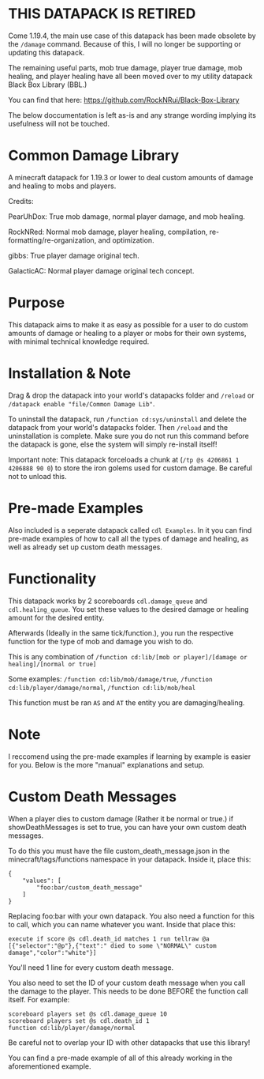 




# THIS DATAPACK IS RETIRED

Come 1.19.4, the main use case of this datapack has been made obsolete by the `/damage` command. Because of this, I will no longer be supporting or updating this datapack.


The remaining useful parts, mob true damage, player true damage, mob healing, and player healing have all been moved over to my utility datapack Black Box Library (BBL.)

You can find that here: https://github.com/RockNRui/Black-Box-Library

The below doccumentation is left as-is and any strange wording implying its usefulness will not be touched.







# Common Damage Library
A minecraft datapack for 1.19.3 or lower to deal custom amounts of damage and healing to mobs and players.

Credits:

PearUhDox: True mob damage, normal player damage, and mob healing.

RockNRed: Normal mob damage, player healing, compilation, re-formatting/re-organization, and optimization.

gibbs: True player damage original tech.

GalacticAC: Normal player damage original tech concept.

# Purpose

This datapack aims to make it as easy as possible for a user to do custom amounts of damage or healing to a player or mobs for their own systems, with minimal technical knowledge required.

# Installation & Note

Drag & drop the datapack into your world's datapacks folder and `/reload` or `/datapack enable "file/Common Damage Lib"`.

To uninstall the datapack, run `/function cd:sys/uninstall` and delete the datapack from your world's datapacks folder.
Then `/reload` and the uninstallation is complete. Make sure you do not run this command before the datapack is gone, else the system will simply re-install itself!

Important note: This datapack forceloads a chunk at (`/tp @s 4206861 1 4206888 90 0`) to store the iron golems used for custom damage. Be careful not to unload this.

# Pre-made Examples

Also included is a seperate datapack called `cdl Examples`. In it you can find pre-made examples of how to call all the types of damage and healing, as well as already set up custom death messages.


# Functionality

This datapack works by 2 scoreboards `cdl.damage_queue` and `cdl.healing_queue`. You set these values to the desired damage or healing amount for the desired entity.

Afterwards (Ideally in the same tick/function.), you run the respective function for the type of mob and damage you wish to do.

This is any combination of `/function cd:lib/[mob or player]/[damage or healing]/[normal or true]`

Some examples: `/function cd:lib/mob/damage/true`, `/function cd:lib/player/damage/normal`, `/function cd:lib/mob/heal`

This function must be ran `AS` and `AT` the entity you are damaging/healing.


# Note

I reccomend using the pre-made examples if learning by example is easier for you. Below is the more "manual" explanations and setup.

# Custom Death Messages

When a player dies to custom damage (Rather it be normal or true.) if showDeathMessages is set to true, you can have your own custom death messages.

To do this you must have the file custom_death_message.json in the minecraft/tags/functions namespace in your datapack.
Inside it, place this:
```
{
	"values": [
		"foo:bar/custom_death_message"
	]
}

```

Replacing foo:bar with your own datapack. You also need a function for this to call, which you can name whatever you want. Inside that place this:
```
execute if score @s cdl.death_id matches 1 run tellraw @a [{"selector":"@p"},{"text":" died to some \"NORMAL\" custom damage","color":"white"}]
```
You'll need 1 line for every custom death message.

You also need to set the ID of your custom death message when you call the damage to the player. This needs to be done BEFORE the function call itself.
For example:
```
scoreboard players set @s cdl.damage_queue 10
scoreboard players set @s cdl.death_id 1
function cd:lib/player/damage/normal
```
Be careful not to overlap your ID with other datapacks that use this library!

You can find a pre-made example of all of this already working in the aforementioned example.

